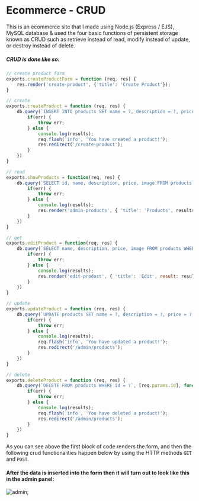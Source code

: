 # Ecommerce - CRUD

This is an ecommerce site that I made using Node.js (Express / EJS), MySQL database & used the four basic functions of persistent storage known as CRUD such as retrieve instead of read, modify instead of update, or destroy instead of delete.

##### CRUD is done like so:
```javascript
// create product form
exports.createProductForm = function (req, res) {
    res.render('create-product', {'title': 'Create Product'});
}

// create
exports.createProduct = function (req, res) {
    db.query(`INSERT INTO products SET name = ?, description = ?, price = ?, image = ?`, [req.fields.name, req.fields.description, req.fields.price, req.fields.image], function(err, results) {
        if(err) {
            throw err;
        } else {
            console.log(results);
            req.flash('info', 'You have created a product!');
            res.redirect('/create-product');
        }
    })
}

// read
exports.showProducts = function(req, res) {
    db.query(`SELECT id, name, description, price, image FROM products`, function(err, results) {
        if(err) {
            throw err;
        } else {
            console.log(results);
            res.render('admin-products', { 'title': 'Products', results });
        }
    })
}

// get
exports.editProduct = function(req, res) {
    db.query(`SELECT name, description, price, image FROM products WHERE id = ?`, [req.params.id], function(err, results) {
        if(err) {
            throw err;
        } else {
            console.log(results);
            res.render('edit-product', { 'title': 'Edit', result: results[0] });
        }
    })
}

// update
exports.updateProduct = function (req, res) {
    db.query(`UPDATE products SET name = ?, description = ?, price = ?, image = ? WHERE id = ?`, [req.fields.name, req.fields.description, req.fields.price, req.fields.image, req.params.id], function(err, results) {
        if(err) {
            throw err;
        } else {
            console.log(results);
            req.flash('info', 'You have updated a product!');
            res.redirect('/admin/products');
        }
    })
}

// delete
exports.deleteProduct = function (req, res) {
    db.query(`DELETE FROM products WHERE id = ?`, [req.params.id], function(err, results) {
        if(err) {
            throw err;
        } else {
            console.log(results);
            req.flash('info', 'You have deleted a product!');
            res.redirect('/admin/products');
        }
    })
}
```
As you can see above the first block of code renders the form, and then the following crud functionalities happen below by using the HTTP methods `GET` and `POST`.

#### After the data is inserted into the form then it will turn out to look like this in the admin panel:

![admin](../ecommerce/public/images/admin.png);
